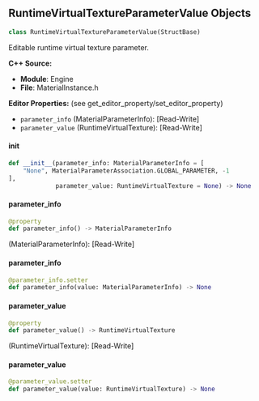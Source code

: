 ## RuntimeVirtualTextureParameterValue Objects

```python
class RuntimeVirtualTextureParameterValue(StructBase)
```

Editable runtime virtual texture parameter.

**C++ Source:**

- **Module**: Engine
- **File**: MaterialInstance.h

**Editor Properties:** (see get_editor_property/set_editor_property)

- ``parameter_info`` (MaterialParameterInfo):  [Read-Write]
- ``parameter_value`` (RuntimeVirtualTexture):  [Read-Write]

<a id="unreal.RuntimeVirtualTextureParameterValue.__init__"></a>

#### __init__

```python
def __init__(parameter_info: MaterialParameterInfo = [
    "None", MaterialParameterAssociation.GLOBAL_PARAMETER, -1
],
             parameter_value: RuntimeVirtualTexture = None) -> None
```

<a id="unreal.RuntimeVirtualTextureParameterValue.parameter_info"></a>

#### parameter_info

```python
@property
def parameter_info() -> MaterialParameterInfo
```

(MaterialParameterInfo):  [Read-Write]

<a id="unreal.RuntimeVirtualTextureParameterValue.parameter_info"></a>

#### parameter_info

```python
@parameter_info.setter
def parameter_info(value: MaterialParameterInfo) -> None
```

<a id="unreal.RuntimeVirtualTextureParameterValue.parameter_value"></a>

#### parameter_value

```python
@property
def parameter_value() -> RuntimeVirtualTexture
```

(RuntimeVirtualTexture):  [Read-Write]

<a id="unreal.RuntimeVirtualTextureParameterValue.parameter_value"></a>

#### parameter_value

```python
@parameter_value.setter
def parameter_value(value: RuntimeVirtualTexture) -> None
```

<a id="unreal.SparseVolumeTextureParameterValue"></a>